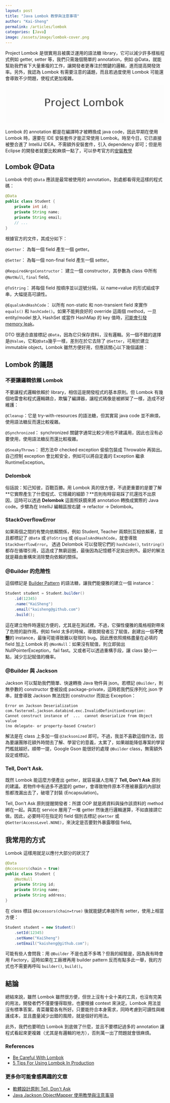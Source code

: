 ```yaml
---
layout: post
title: "Java Lombok 教學與注意事項"
author: "Kai-Sheng"
permalink: /articles/lombok
categories: [Java]
image: /assets/image/lombok-cover.png
--- 
```


Project Lombok 是很實用且被廣泛運用的語法糖 library，它可以減少許多樣板程式例如 getter, setter 等，我們只需幾個簡單的 annotation，例如 @Data，就能幫助我們省下大量重複的工作，讓開發者更專注於關鍵的邏輯，進而提高開發效率。另外，我認為 Lombok 有需要注意的議題，而且若過度使用 Lombok 可能還會導致不少問題，使程式更加複雜。


![lombok](/assets/image/lombok-title.png)


Lombok 的 annotation 都是在編譯時才被轉換成 java code，因此早期在使用 Lombok 時，還要在 IDE 安裝套件才能正常使用 Lombok。時至今日，它已直接被整合進了 IntelliJ IDEA，不需額外安裝套件，引入 dependency 即可；但是用 Eclipse 的開發者就要比較麻煩一點了，可以參考官方的[安裝教學](https://projectlombok.org/setup/eclipse)

## **Lombok @Data**
Lombok 中的 `@Data` 應該是最常被使用的 annotation，到處都看得見這樣的程式碼：

```java
@Data
public class Student {
    private int id;
    private String name;
    private String email; 
    // ...
}
```

根據官方的文件，其成分如下：

`@Getter`： 為每一個 field 產生一個 getter。

`@Setter`： 為每一個 non-final field 產生一個 setter。

`@RequiredArgsConstructor`： 建立一個 constructor，其參數為 class 中所有 `@NotNull`, `final` field。

`@ToString`： 將每個 field 按順序並以逗號分隔，以 name=value 的形式組成字串，大幅提高可讀性。

`@EqualsAndHashCode`： 以所有 non-static 和 non-transient field 來實作 `equals()` 和 `hashCode()`。如果不能夠良好的 override 這兩個 method，一旦 entity/model 放入 HashSet 或當作 HashMap 的 key 值時，[可能會引發 memory leak](https://www.baeldung.com/java-memory-leaks#3-improper-equals-and-hashcode-implementations)。
 
DTO 很適合直接標記 `@Data`，因為它只保存資料，沒有邏輯。另一個不錯的選擇是`@Value`，它和`@Data`幾乎一樣，差別在於它去除了 `@Setter`，可用於建立 immutable object。Lombok 雖然方便好用，但應該關心以下幾個議題：

## **Lombok 的議題**
### **不要讓邏輯依賴 Lombok**
不要讓程式邏輯依賴於 library，相信這是開發程式的基本原則。但 Lombok 有幾個地雷會和程式邏輯耦合，欺騙了編譯器，讓程式碼像是被綁架了一樣，造成不好維護：

`@Cleanup`：它是 try-with-resources 的語法糖，但其實寫 java code 並不麻煩，使用語法糖反而還比較複雜。

`@Synchronized`： synchronized 關鍵字通常比較少用也不建議用，因此也沒有必要使用，使用語法糖反而還比較複雜。

`@SneakyThrows`： 把方法中 checked exception 偷偷包裝成 Throwable 再拋出。自己控制 exception 會比較安全，例如可以將自定義的 Exception 繼承 RuntimeException。

### **Delombok**
俗話說：知己知彼，百戰百勝。用 Lombok 真的很方便，不過更重要的是要了解**它實際產生了什麼程式、它隱藏的細節？**否則有時容易踩了坑還找不出原因，這時可以透過 **Delombok** 這面照妖鏡來將 annotation 轉換成實際的 Java code。步驟為在 IntelliJ 編輯區按右鍵 → refactor → Delombok。

### **StackOverflowError**
如果兩個之間的有雙向依賴關係，例如 Student, Teacher 兩類別互相依賴著，並且都標記了 `@Data` 或 `@ToString` 或 `@EqualsAndHashCode`，就會導致 `StackOverflowError`。
透過 Delombok 可以發現它們的 `hashCode()`, `toString()` 都存在循環引用，這造成了無窮迴圈，最後因為記憶體不足拋出例外。最好的解法就是藉由重構來消除雙向依賴的關係。

### **@Builder 的危險性**
這個標記是 [Builder Pattern](https://en.wikipedia.org/wiki/Builder_pattern) 的語法糖，讓我們能優雅的建立一個 instance：
```java
Student student = Student.builder()
    .id(12345)
    .name("KaiSheng")
    .email("kaisheng@github.com")
    .build();
```
這在建立物件時還挺方便的，尤其是在測試裡。不過，它彈性優雅的風格相對帶來了危險的副作用。例如 field 太多的時候，導致開發者忘了賦值，創建出一個**不完整**的 instance，最後可能導致難以發現的 bug。因此應依照規格盡量在必填的 field 加上 Lombok 的 `@NonNull`：如果沒有賦值，則立即拋出 NullPointerException，fail fast。又或者可以透過重構手段，讓 class 變小一點，減少忘記賦值的機率。

### **@Builder 與 Jackson**
Jackson 可以幫助我們簡單、快速轉換 Java 物件與 json。若標記 `@Builder`，則無參數的 constructor 會被設成 package-private，這時若我們反序列化 json 字串，就會導致 Jackson 無法找到 constructor 而拋出 Exception：

```
Error on Jackson Deserialization
com.fasterxml.jackson.databind.exc.InvalidDefinitionException: 
Cannot construct instance of  ...  cannot deserialize from Object value 
(no delegate- or property-based Creator)
```

解法是在 class 上多加一個 `@Jacksonized` 即可。不過，我並不喜歡這個作法，因為要讓團隊花額外時間去了解、學習它的意義，太累了，如果越能降低專案的學習門檻就越好。順帶一提，Google Gson 能很好的處理 `@Builder` class，無需額外設定或標記。

### **Tell, Don't Ask.**
既然 Lombok 能這麼方便產出 getter，就容易讓人忽略了 **Tell, Don't Ask** 原則的建議。若物件中有過多不適當的 getter，會導致物件原本不應被暴露的內部狀態都洩漏出去了，破壞了封裝 (Encapsulation)。

Tell, Don't Ask 原則提醒開發者：所謂 OOP 就是將資料與操作該資料的 method 綁在一起。與其在 service 層用了一堆 getter 然後進行邏輯運算，不如直接請它做。因此，必要時可在指定的 field 個別去標記 `@Getter` 或 `@Getter(AccessLevel.NONE)`，來決定是否要對外暴露哪個 field。

## **我常用的方式**
Lombok 這樣用就足以應付大部分的狀況了

```java
@Data
@Accessors(chain = true)
public class Student {
    @NotNull
    private String id;
    private String name;
    private String address; 
}
```

在 class 標註 `@Accessors(chain=true)` 後就能鏈式串接所有 setter，使用上相當方便：

```java
Student student = new Student()
    .setId(12345)
    .setName("KaiSheng")
    .setEmail("kaisheng@github.com");
```

可能有些人會問我：用 `@Builder` 不是也差不多嗎？但我的經驗是，因為我有時會用 Factory，這時如果在工廠裡再用 builder pattern 反而有點多此一舉，我的方式也不需要再呼叫 `builder()`, `build()`。 

## **結論**
總結來說，雖然 Lombok 雖然很方便，但世上沒有十全十美的工具，也沒有完美的用法，開發者們不僅要懂得取捨，也要根據 context 來決定。Lombok 用法並沒有標準答案，青菜蘿蔔各有所好。只要能符合本身需求，同時考慮到可讀性與維護成本，並且盡量減少出錯的風險，就是個好的用法。

此外，我們也要明白 Lombok 到底做了什麼，並且不要標記過多的 annotation 讓程式看起來更複雜（尤其是有邏輯的地方），否則萬一出了問題就會很麻煩。
 
### **References**
- [Be Careful With Lombok](https://levelup.gitconnected.com/be-careful-with-lombok-2e2edfc01110)
- [5 Tips For Using Lombok In Production](https://dzone.com/articles/5-tips-for-using-lombok-in-production)

### **更多你可能會感興趣的文章**
- [軟體設計原則 Tell, Don't Ask](/) 
- [Java Jackson ObjectMapper 使用教學與注意事項](/articles/object-mapper)